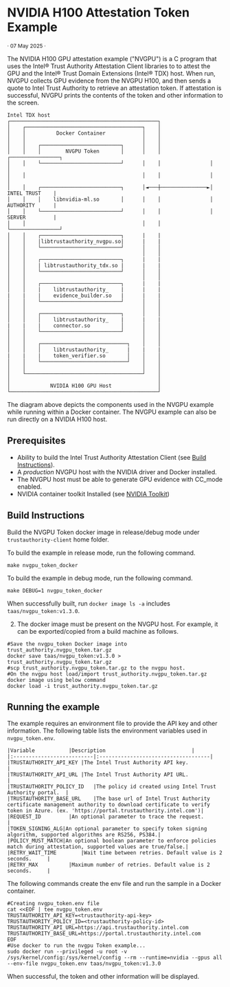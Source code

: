 # NVIDIA H100 Attestation Token Example

<p style="font-size: 0.875em;">· 07 May 2025 ·</p>

The NVIDIA H100 GPU attestation example ("NVGPU") is a C program that uses the Intel® Trust Authority Attestation Client libraries to to attest the GPU and the Intel® Trust Domain Extensions (Intel® TDX) host. When run, NVGPU collects GPU evidence from the NVGPU H100, and then sends a quote to Intel Trust Authority to retrieve an attestation token. If attestation is successful, NVGPU prints the contents of the token and other information to the screen.

```
Intel TDX host
┌────────────────────────────────────────────────┐
│    ┌──────────────────────────────────────┐    │
│    │          Docker Container            │    │
│    │                                      │    │
│    │    ┌──────────────────────────┐      │    │
│    │    │        NVGPU Token       │      │    │                ┌────────────────┐
│    │    └──────────────────────────┘      │    │                │                │
│    │                                      │    │                │                │
│    │    ┌──────────────────────────┐      │◄───┼───────────────►│ INTEL TRUST    |
│    │    │    libnvidia-ml.so       │      │    │                │ AUTHORITY      |
│    │    └──────────────────────────┘      │    │                │ SERVER         |
│    │                                      │    │                └────────────────┘   
│    │    ┌──────────────────────────┐      |    |                                                  
│    │    |libtrustauthority_nvgpu.so|      |    |
│    │    └──────────────────────────┘      │    │
│    │                                      │    │              
│    │    ┌──────────────────────────┐      |    |                                                  
│    │    | libtrustauthority_tdx.so |      |    |
│    │    └──────────────────────────┘      │    │
│    │                                      │    │              
│    │    ┌──────────────────────────┐      |    |                                                  
│    │    |    libtrustauthority_    |      |    |
|    |    |    evidence_builder.so   |      |    |
│    │    └──────────────────────────┘      │    │
│    │                                      │    │              
│    │    ┌──────────────────────────┐      │    │
│    │    │    libtrustauthority_    |      |    |
|    |    |    connector.so          │      │    │
│    │    └──────────────────────────┘      │    │
│    │                                      │    │
│    │    ┌────────────────────────────┐    │    │
│    │    │    libtrustauthority_      |    |    |
|    |    |    token_verifier.so       │    │    │
│    │    └────────────────────────────┘    │    │
│    │                                      │    │
│    └──────────────────────────────────────┘    │
│                                                │
│             NVIDIA H100 GPU Host               │
└────────────────────────────────────────────────┘
```
The diagram above depicts the components used in the NVGPU example while running within a Docker container. The NVGPU example can also be run directly on a NVIDIA H100 host.

## Prerequisites

- Ability to build the Intel Trust Authority Attestation Client (see [Build Instructions](../../docs/builds.md)).
- A *production* NVGPU host with the NVIDIA driver and Docker installed.
- The NVGPU host must be able to generate GPU evidence with CC_mode enabled.
- NVIDIA container toolkit Installed (see [NVIDIA Toolkit](https://docs.nvidia.com/datacenter/cloud-native/container-toolkit/latest/install-guide.html))


## Build Instructions

Build the NVGPU Token docker image in release/debug mode under `trustauthority-client` home folder.

To build the example in release mode, run the following command. 
```shell
make nvgpu_token_docker
```

To build the example in debug mode, run the following command.
```shell
make DEBUG=1 nvgpu_token_docker
```

When successfully built, run `docker image ls -a` includes `taas/nvgpu_token:v1.3.0`.


2. The docker image must be present on the NVGPU host.  For example, it can be exported/copied from a build machine as follows.

```shell
#Save the nvgpu_token Docker image into trust_authority.nvgpu_token.tar.gz
docker save taas/nvgpu_token:v1.3.0 > trust_authority.nvgpu_token.tar.gz
#scp trust_authority.nvgpu_token.tar.gz to the nvgpu host.
#On the nvgpu host load/import trust_authority.nvgpu_token.tar.gz docker image using below command
docker load -i trust_authority.nvgpu_token.tar.gz
```

## Running the example

The example requires an environment file to provide the API key and other information. The following table lists the environment variables used in `nvgpu_token.env`.

    |Variable			|Description							|
    |:--------------------------|:------------------------------------|
    |TRUSTAUTHORITY_API_KEY	|The Intel Trust Authority API key.				|
    |TRUSTAUTHORITY_API_URL	|The Intel Trust Authority API URL.				|
    |TRUSTAUTHORITY_POLICY_ID	|The policy id created using Intel Trust Authority portal.	|
    |TRUSTAUTHORITY_BASE_URL	|The base url of Intel Trust Authority certificate management authority to download certificate to verify token in Azure. (ex. 'https://portal.trustauthority.intel.com')|
    |REQUEST_ID			|An optional parameter to trace the request.			|
    |TOKEN_SIGNING_ALG|An optional parameter to specify token signing algorithm, supported algorithms are RS256, PS384.|
    |POLICY_MUST_MATCH|An optional boolean parameter to enforce policies match during attestation, supported values are true/false.|
    |RETRY_WAIT_TIME		|Wait time between retries. Default value is 2 seconds.		|
    |RETRY_MAX			|Maximum number of retries. Default value is 2 seconds.		|

The following commands create the env file and run the sample in a Docker container.

```shell
#Creating nvgpu_token.env file
cat <<EOF | tee nvgpu_token.env
TRUSTAUTHORITY_API_KEY=<trustauthority-api-key>
TRUSTAUTHORITY_POLICY_ID=<trustauthority-policy-id>
TRUSTAUTHORITY_API_URL=https://api.trustauthority.intel.com
TRUSTAUTHORITY_BASE_URL=https://portal.trustauthority.intel.com
EOF
#Use docker to run the nvgpu Token example...
sudo docker run --privileged -u root -v /sys/kernel/config:/sys/kernel/config --rm --runtime=nvidia --gpus all --env-file nvgpu_token.env taas/nvgpu_token:v1.3.0
```

When successful, the token and other information will be displayed.
